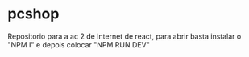 # pcshop
Repositorio para a ac 2 de Internet de react, para abrir basta instalar o "NPM I" e depois colocar "NPM RUN DEV"
